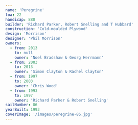 ```yaml
---
name: 'Peregrine'
loa: 22
handicap: 880
builder: 'Richard Parker, Robert Snelling and T Hubbard'
construction: 'Cold-moulded Plywood'
design: 'Morrison'
designer: 'Phil Morrison'
owners:
  - from: 2013
    to: null
    owner: 'Noel Bradshaw & Georg Herrmann'
  - from: 2003
    to: 2013
    owner: 'Simon Clayton & Rachel Clayton'
  - from: 1997
    to: 2003
    owner: 'Chris Wood'
  - from: 1993
    to: 1997
    owner: 'Richard Parker & Robert Snelling'
sailNumber: 86
yearBuilt: 1993
coverImage: '/images/peregrine-86.jpg'
---
```

